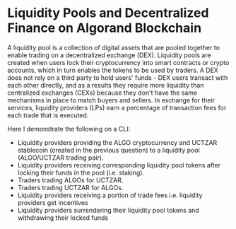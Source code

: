 # Liquidity Pools and Decentralized Finance on Algorand Blockchain
A liquidity pool is a collection of digital assets that are pooled together to enable trading on a decentralized exchange (DEX). Liquidity pools are created when users lock their cryptocurrency into smart contracts or crypto accounts, which in turn enables the tokens to be used by traders. A DEX does not rely on a third party to hold users' funds - DEX users transact with each other directly, and as a results they require more liquidity than centralized exchanges (CEXs) because they don't have the same mechanisms in place to match buyers and sellers. In exchange for their services, liquidity providers (LPs) earn a percentage of transaction fees for each trade that is executed.

Here I demonstrate the following on a CLI:
- Liquidity providers providing the ALGO cryptocurrency and UCTZAR stablecoin (created in the previous question) to a liquidity pool (ALGO/UCTZAR trading pair).
- Liquidity providers receiving corresponding liquidity pool tokens after locking their funds in the pool (i.e. staking).
- Traders trading ALGOs for UCTZAR.
- Traders trading UCTZAR for ALGOs.
- Liquidity providers receiving a portion of trade fees i.e. liquidity providers get incentives
- Liquidity providers surrendering their liquidity pool tokens and withdrawing their locked funds
